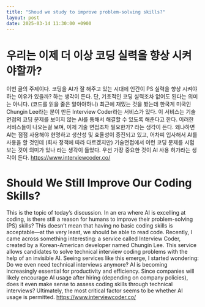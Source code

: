 ```yaml
---
title: "Shoud we study to improve problem-solving skills?"
layout: post
date: 2025-03-14 11:30:00 +0900
---
```


# 우리는 이제 더 이상 코딩 실력을 향상 시켜야할까?
이번 글의 주제이다.
코딩을 AI가 잘 해주고 있는 시대에 인간이 PS 실력을 향상 시켜야 하는 이유가 있을까? 하는 생각이 든다.
단, 기초적인 코딩 실력조차 없어도 된다는 의미는 아니다. (코드를 읽을 줄은 알아야하니)
최근에 재밌는 것을 봤는데 한국계 미국인 Chungin Lee라는 분이 만든 Interview Coder라는 서비스가 있다.
이 서비스는 기술 면접의 코딩 문제를 보이지 않는 AI를 통해서 해결할 수 있도록 해준다고 한다.
이러한 서비스들이 나오는걸 보며, 이제 기술 면접조차 필요한가? 라는 생각이 든다. 왜냐하면 AI는 점점 사용해야 현명하고 생산성 및 효율성이 증진되고 있고, 어차피 입사해서 AI를 사용을 할 것인데 (회사 정책에 따라 다르겠지만) 기술면접에서 이런 코딩 문제를 시험 보는 것이 의미가 있나 라는 생각이 들었다.
우선 가장 중요한 것이 AI 사용 허가라는 생각이 든다.
https://www.interviewcoder.co/


# Should We Still Improve Our Coding Skills?
This is the topic of today’s discussion.
In an era where AI is excelling at coding, is there still a reason for humans to improve their problem-solving (PS) skills? This doesn’t mean that having no basic coding skills is acceptable—at the very least, we should be able to read code.
Recently, I came across something interesting: a service called Interview Coder, created by a Korean-American developer named Chungin Lee. This service allows candidates to solve technical interview coding problems with the help of an invisible AI.
Seeing services like this emerge, I started wondering: Do we even need technical interviews anymore? AI is becoming increasingly essential for productivity and efficiency. Since companies will likely encourage AI usage after hiring (depending on company policies), does it even make sense to assess coding skills through technical interviews?
Ultimately, the most critical factor seems to be whether AI usage is permitted.
https://www.interviewcoder.co/